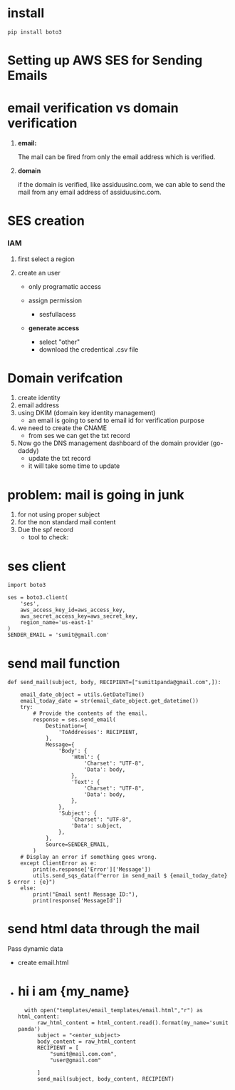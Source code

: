 # install
    pip install boto3

# Setting up AWS SES for Sending Emails
# email verification vs domain verification

1. **email:**

    The mail can be fired from only the email address which is verified.

2. **domain**

    if the domain is verified, like assiduusinc.com, we can able to send the mail from any email address of assiduusinc.com.


# SES creation 

### IAM
1. first select a region

2. create an user
    * only programatic access
    * assign permission
        * sesfullacess

    * **generate access**
        * select "other"
        * download the credentical .csv file

# Domain verifcation 
1. create identity
2. email address
3. using DKIM (domain key identity management)
    * an email is going to send to email id for verification purpose
4. we need to create the CNAME
    * from ses we can get the txt record
5. Now go the DNS management dashboard of the domain provider (go-daddy)
    * update the txt record
    * it will take some time to update


# problem: mail is going in junk
1. for not using proper subject
2. for the non standard mail content
3. Due the spf record
    * tool to check: 

# ses client
    import boto3
    
    ses = boto3.client(
        'ses', 
        aws_access_key_id=aws_access_key, 
        aws_secret_access_key=aws_secret_key,
        region_name='us-east-1'
    )
    SENDER_EMAIL = 'sumit@gmail.com'

# send mail function

    def send_mail(subject, body, RECIPIENT=["sumit1panda@gmail.com",]):

        email_date_object = utils.GetDateTime()
        email_today_date = str(email_date_object.get_datetime())
        try:
            # Provide the contents of the email.
            response = ses.send_email(
                Destination={
                    'ToAddresses': RECIPIENT,
                },
                Message={
                    'Body': {
                        'Html': {
                            'Charset': "UTF-8",
                            'Data': body,
                        },
                        'Text': {
                            'Charset': "UTF-8",
                            'Data': body,
                        },
                    },
                    'Subject': {
                        'Charset': "UTF-8",
                        'Data': subject,
                    },
                },
                Source=SENDER_EMAIL,
            )
        # Display an error if something goes wrong.
        except ClientError as e:
            print(e.response['Error']['Message'])
            utils.send_sqs_data(f"error in send_mail $ {email_today_date} $ error : {e}")
        else:
            print("Email sent! Message ID:"),
            print(response['MessageId'])

# send html data through the mail
Pass dynamic data
- create email.html
- <h1> hi i am {my_name} </h1>



        with open("templates/email_templates/email.html","r") as html_content:
            raw_html_content = html_content.read().format(my_name='sumit panda')
            subject = "<enter_subject>
            body_content = raw_html_content
            RECIPIENT = [
                "sumit@mail.com.com",
                "user@gmail.com"
                
            ]
            send_mail(subject, body_content, RECIPIENT)
